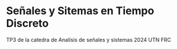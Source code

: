 # Señales y Sitemas en Tiempo Discreto
TP3 de la catedra de Analisis de señales y sistemas 2024
UTN FRC
